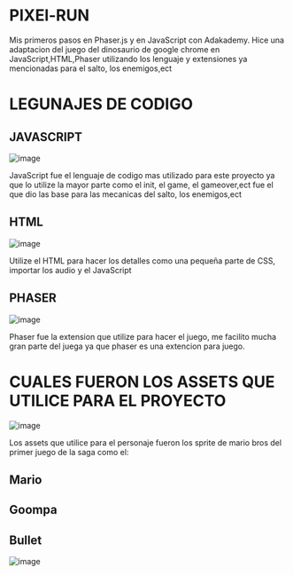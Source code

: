 # PIXEl-RUN
Mis primeros pasos en Phaser.js y en JavaScript con Adakademy.
Hice una adaptacion del juego del dinosaurio de google chrome en JavaScript,HTML,Phaser
utilizando los lenguaje y extensiones ya mencionadas para el salto, los enemigos,ect


# LEGUNAJES DE CODIGO

## JAVASCRIPT
![image](https://user-images.githubusercontent.com/110498995/231004678-74215663-9336-43b8-ab0b-9af9b6b0534b.png)

JavaScript fue el lenguaje de codigo mas utilizado para este proyecto ya que lo utilize la mayor parte como
el init, el game, el gameover,ect fue el que dio las base para las mecanicas del salto, los enemigos,ect

## HTML
![image](https://user-images.githubusercontent.com/110498995/231004746-1bab2a69-0765-4999-bbb0-c460434d3324.png)

Utilize el HTML para hacer los detalles como una pequeña parte de CSS, importar los audio y el JavaScript 

## PHASER
![image](https://user-images.githubusercontent.com/110498995/231004709-79ea0281-ce1e-4eca-9bb7-9fcf58055539.png)

Phaser fue la extension que utilize para hacer el juego, me facilito mucha gran parte del juega ya que
phaser es una extencion para juego.

# CUALES FUERON LOS ASSETS QUE UTILICE PARA EL PROYECTO

![image](https://user-images.githubusercontent.com/110498995/231006677-f0f2cdca-0373-4bd7-956f-2139b32d13c3.png)

Los assets que utilice para el personaje fueron los sprite de mario bros del primer juego de la saga
como el:

## Mario

## Goompa

## Bullet
![image](https://user-images.githubusercontent.com/110498995/231007208-e5d7561e-a022-4f65-80a1-a7f0152b394b.png)


